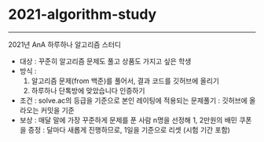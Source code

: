 # 2021-algorithm-study
--------------------------
2021년 AnA 하루하나 알고리즘 스터디

- 대상
: 꾸준히 알고리즘 문제도 풀고 상품도 가지고 싶은 학생
- 방식 : 
   1. 알고리즘 문제(from 백준)를 풀어서, 결과 코드를 깃허브에 올리기
   2. 하루하나 단톡방에 맞았습니다 인증하기
- 조건
: solve.ac의 등급을 기준으로 본인 레이팅에 적용되는 문제풀기
: 깃허브에 올라오는 커밋을 기준
- 보상 
: 매달 말에 가장 꾸준하게 문제를 푼 사람 n명을 선정해 1, 2만원의 배민 쿠폰을 증정
: 달마다 새롭게 진행하므로, 1일을 기준으로 리셋 (시험 기간 포함)
